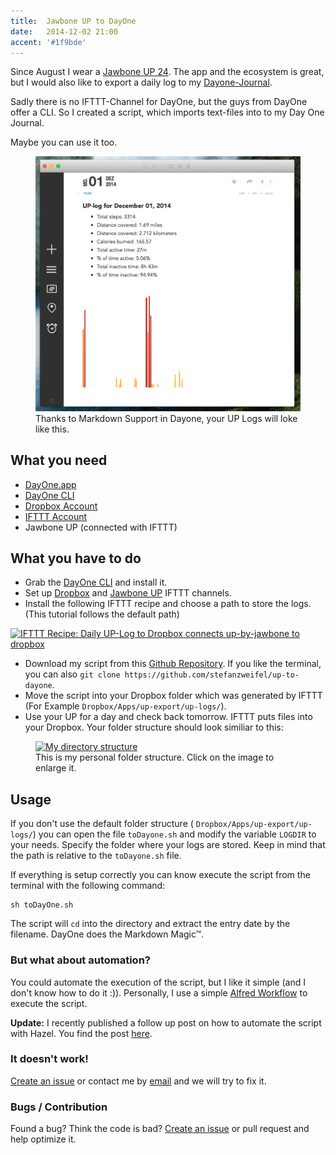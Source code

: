 ```yaml
---
title:  Jawbone UP to DayOne
date:   2014-12-02 21:00
accent: '#1f9bde'
---
```


Since August I wear a [Jawbone UP 24](https://jawbone.com/up). The app and the  ecosystem is great, but I would also like to export a daily log to my [Dayone-Journal](http://dayoneapp.com).

Sadly there is no IFTTT-Channel for DayOne, but the guys from DayOne offer a CLI. So I created a script, which imports text-files into to my Day One Journal.

Maybe you can use it too.

<figure>
    <img src="images/dayone-view.png" alt="Dayone.app View of generated entry">
    <figcaption>Thanks to Markdown Support in Dayone, your UP Logs will loke like this.</figcaption>
</figure>

## What you need

- [DayOne.app](http://dayoneapp.com)
- [DayOne CLI](http://dayoneapp.com/downloads/dayone-cli.pkg)
- [Dropbox Account](http://dropbox.com)
- [IFTTT Account](http://ifttt.com)
- Jawbone UP (connected with IFTTT)

## What you have to do

- Grab the [DayOne CLI](http://dayoneapp.com/downloads/dayone-cli.pkg) and install it.
- Set up [Dropbox](https://ifttt.com/dropbox) and [Jawbone UP](https://ifttt.com/jawbone_up) IFTTT channels.
- Install the following IFTTT recipe and choose a path to store the logs. (This tutorial follows the default path)

<a href="https://ifttt.com/view_embed_recipe/224961-daily-up-log-to-dropbox" target = "_blank" class="embed_recipe embed_recipe-l_23" id= "embed_recipe-224961"><img src= 'https://ifttt.com/recipe_embed_img/224961' alt="IFTTT Recipe: Daily UP-Log to Dropbox connects up-by-jawbone to dropbox" width="370px" style="max-width:100%"/></a><script async type="text/javascript" src= "//ifttt.com/assets/embed_recipe.js"></script>

- Download my script from this [Github Repository](https://github.com/stefanzweifel/up-to-dayone/releases/tag/v.1.1.0). If you like the terminal, you can also `git clone https://github.com/stefanzweifel/up-to-dayone`.
- Move the script into your Dropbox folder which was generated by IFTTT (For Example `Dropbox/Apps/up-export/up-logs/`).
- Use your UP for a day and check back tomorrow. IFTTT puts files into your Dropbox. Your folder structure should look similiar to this:

<figure>
    <a href="images/example-structure.png" target="blank">
        <img src="{{ site.url }}/img/posts/jawbone-up-to-dayone/example-structure.png" alt="My directory structure">  
    </a>
    <figcaption>This is my personal folder structure. Click on the image to enlarge it.</figcaption>
</figure>

## Usage

If you don't use the default folder structure ( `Dropbox/Apps/up-export/up-logs/`) you can open the file `toDayone.sh` and modify the variable `LOGDIR` to your needs. Specify the folder where your logs are stored. Keep in mind that the path is relative to the `toDayone.sh` file.

If everything is setup correctly you can know execute the script from the terminal with the following command:

```shell
sh toDayOne.sh
```

The script will `cd` into the directory and extract the entry date by the filename. DayOne does the Markdown Magic&trade;.

### But what about automation?

You could automate the execution of the script, but I like it simple (and I don't know how to do it :)).
Personally, I use a simple [Alfred Workflow](https://github.com/stefanzweifel/up-to-dayone/releases/download/v.1.0.0/up-to-dayone.alfredworkflow) to execute the script.

**Update:** I recently published a follow up post on how to automate the script with Hazel. You find the post [here](/posts/automate-up-to-dayone/).

### It doesn't work!

[Create an issue](//github.com/stefanzweifel/up-to-dayone/issues/new) or contact me by [email](mailto:hello@stefanzweifel.io) and we will try to fix it.

### Bugs / Contribution

Found a bug? Think the code is bad? [Create an issue](//github.com/stefanzweifel/up-to-dayone/issues/new) or pull request and help optimize it.
